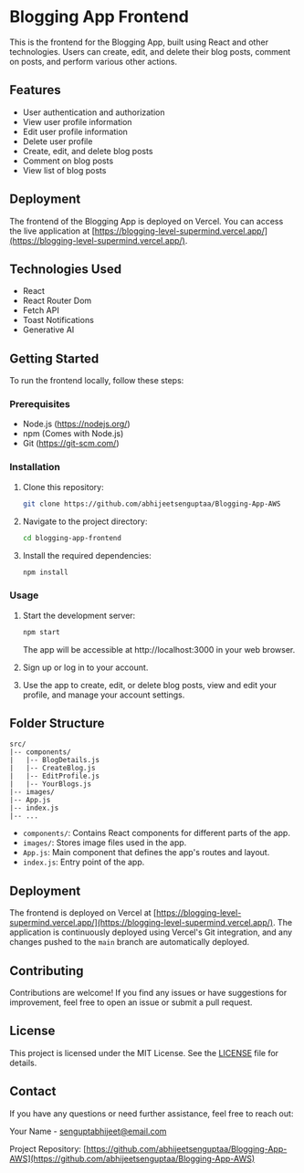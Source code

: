 # Blogging App Frontend

This is the frontend for the Blogging App, built using React and other technologies. Users can create, edit, and delete their blog posts, comment on posts, and perform various other actions.

## Features

- User authentication and authorization
- View user profile information
- Edit user profile information
- Delete user profile
- Create, edit, and delete blog posts
- Comment on blog posts
- View list of blog posts

## Deployment

The frontend of the Blogging App is deployed on Vercel. You can access the live application at [https://blogging-level-supermind.vercel.app/](https://blogging-level-supermind.vercel.app/).

## Technologies Used

- React
- React Router Dom
- Fetch API
- Toast Notifications
- Generative AI

## Getting Started

To run the frontend locally, follow these steps:

### Prerequisites

- Node.js (https://nodejs.org/)
- npm (Comes with Node.js)
- Git (https://git-scm.com/)

### Installation

1. Clone this repository:

   ```bash
   git clone https://github.com/abhijeetsenguptaa/Blogging-App-AWS
   ```

2. Navigate to the project directory:

   ```bash
   cd blogging-app-frontend
   ```

3. Install the required dependencies:

   ```bash
   npm install
   ```

### Usage

1. Start the development server:

   ```bash
   npm start
   ```

   The app will be accessible at http://localhost:3000 in your web browser.

2. Sign up or log in to your account.

3. Use the app to create, edit, or delete blog posts, view and edit your profile, and manage your account settings.

## Folder Structure

```
src/
|-- components/
|   |-- BlogDetails.js
|   |-- CreateBlog.js
|   |-- EditProfile.js
|   |-- YourBlogs.js
|-- images/
|-- App.js
|-- index.js
|-- ...
```

- `components/`: Contains React components for different parts of the app.
- `images/`: Stores image files used in the app.
- `App.js`: Main component that defines the app's routes and layout.
- `index.js`: Entry point of the app.

## Deployment

The frontend is deployed on Vercel at [https://blogging-level-supermind.vercel.app/](https://blogging-level-supermind.vercel.app/). The application is continuously deployed using Vercel's Git integration, and any changes pushed to the `main` branch are automatically deployed.

## Contributing

Contributions are welcome! If you find any issues or have suggestions for improvement, feel free to open an issue or submit a pull request.

## License

This project is licensed under the MIT License. See the [LICENSE](LICENSE) file for details.

## Contact

If you have any questions or need further assistance, feel free to reach out:

Your Name - senguptabhijeet@email.com

Project Repository: [https://github.com/abhijeetsenguptaa/Blogging-App-AWS](https://github.com/abhijeetsenguptaa/Blogging-App-AWS)
